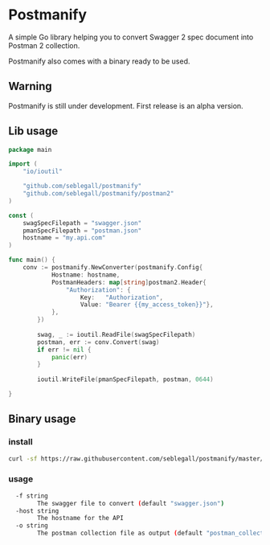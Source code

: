 # Postmanify

A simple Go library helping you to convert Swagger 2 spec document into Postman 2 collection.

Postmanify also comes with a binary ready to be used.

## Warning

Postmanify is still under development. First release is an alpha version.

## Lib usage

```go
package main

import (
	"io/ioutil"

	"github.com/seblegall/postmanify"
	"github.com/seblegall/postmanify/postman2"
)

const (
	swagSpecFilepath = "swagger.json"
	pmanSpecFilepath = "postman.json"
	hostname = "my.api.com"
)

func main() {
	conv := postmanify.NewConverter(postmanify.Config{
    		Hostname: hostname,
    		PostmanHeaders: map[string]postman2.Header{
    			"Authorization": {
    				Key:   "Authorization",
    				Value: "Bearer {{my_access_token}}"},
    		},
    	})
    
    	swag, _ := ioutil.ReadFile(swagSpecFilepath)
    	postman, err := conv.Convert(swag)
    	if err != nil {
    		panic(err)
    	}
    
    	ioutil.WriteFile(pmanSpecFilepath, postman, 0644)

}
```

## Binary usage

### install

```sh
curl -sf https://raw.githubusercontent.com/seblegall/postmanify/master/install.sh | sh
```

### usage 

```sh
  -f string
        The swagger file to convert (default "swagger.json")
  -host string
        The hostname for the API
  -o string
        The postman collection file as output (default "postman_collection.json")
```